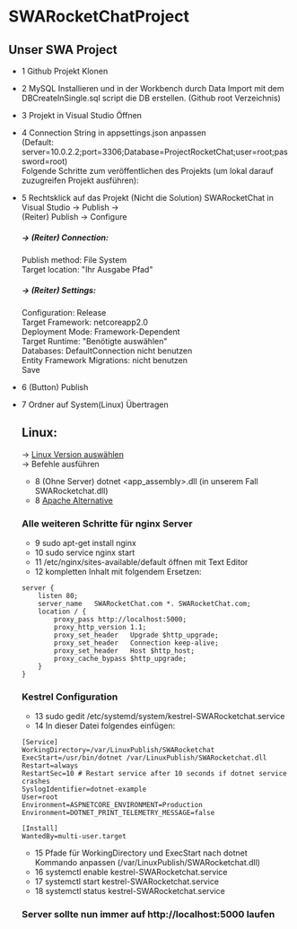 # SWARocketChatProject
## Unser SWA Project
* 1 Github Projekt Klonen
* 2 MySQL Installieren und in der Workbench durch Data Import mit dem DBCreateInSingle.sql script die DB erstellen. (Github root Verzeichnis)
* 3 Projekt in Visual Studio Öffnen
* 4 Connection String in appsettings.json anpassen  
(Default: server=10.0.2.2;port=3306;Database=ProjectRocketChat;user=root;password=root)  
Folgende Schritte zum veröffentlichen des Projekts (um lokal darauf zuzugreifen Projekt ausführen):  
* 5 Rechtsklick auf das Projekt (Nicht die Solution) SWARocketChat in Visual Studio -> Publish ->  
(Reiter) Publish -> Configure  
    ##### -> (Reiter) Connection:  
    Publish method: File System  
    Target location: "Ihr Ausgabe Pfad"  
    ##### -> (Reiter) Settings:  
    Configuration: Release  
    Target Framework: netcoreapp2.0  
    Deployment Mode: Framework-Dependent  
    Target Runtime: "Benötigte auswählen"  
    Databases:  DefaultConnection nicht benutzen  
    Entity Framework Migrations: nicht benutzen  
    Save  
* 6 (Button) Publish
* 7 Ordner auf System(Linux) Übertragen
    ## Linux:  
    -> [Linux Version auswählen](https://www.microsoft.com/net/download/linux-package-manager/ubuntu18-04/sdk-current )  
    -> Befehle ausführen

    * 8 (Ohne Server) dotnet <app_assembly>.dll (in unserem Fall SWARocketchat.dll)
    * 8 [Apache Alternative](https://docs.microsoft.com/de-de/aspnet/core/host-and-deploy/linux-apache?view=aspnetcore-2.1&tabs=aspnetcore2x)

    ### Alle weiteren Schritte für nginx Server
    * 9 sudo apt-get install nginx
    * 10 sudo service nginx start
    * 11 /etc/nginx/sites-available/default öffnen mit Text Editor
    * 12 kompletten Inhalt mit folgendem Ersetzen: 
    ```
    server {  
        listen 80;  
        server_name   SWARocketChat.com *. SWARocketChat.com;  
        location / {  
            proxy_pass http://localhost:5000;  
            proxy_http_version 1.1;  
            proxy_set_header   Upgrade $http_upgrade;  
            proxy_set_header   Connection keep-alive;  
            proxy_set_header   Host $http_host;  
            proxy_cache_bypass $http_upgrade;  
        }  
    }  
  ```
    ### Kestrel Configuration
    * 13 sudo gedit /etc/systemd/system/kestrel-SWARocketchat.service
    * 14 In dieser Datei folgendes einfügen: 
    ```
    [Service]
    WorkingDirectory=/var/LinuxPublish/SWARocketchat
    ExecStart=/usr/bin/dotnet /var/LinuxPublish/SWARocketchat.dll
    Restart=always
    RestartSec=10 # Restart service after 10 seconds if dotnet service crashes
    SyslogIdentifier=dotnet-example
    User=root
    Environment=ASPNETCORE_ENVIRONMENT=Production
    Environment=DOTNET_PRINT_TELEMETRY_MESSAGE=false

    [Install]
    WantedBy=multi-user.target
    ```

    * 15 Pfade für WorkingDirectory und ExecStart nach dotnet Kommando anpassen (/var/LinuxPublish/SWARocketchat.dll)
    * 16 systemctl enable kestrel-SWARocketchat.service
    * 17 systemctl start kestrel-SWARocketchat.service
    * 18 systemctl status kestrel-SWARocketchat.service

    ### Server sollte nun immer auf http://localhost:5000 laufen
